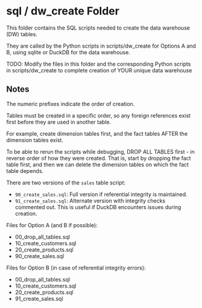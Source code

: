 # sql / dw_create Folder

This folder contains the SQL scripts needed to create the data warehouse (DW) tables. 

They are called by the Python scripts in scripts/dw_create for Options A and B, using sqlite or DuckDB for the data warehouse. 

TODO: Modify the files in this folder and the corresponding Python scripts in scripts/dw_create to complete creation of YOUR unique data warehouse

## Notes

The numeric prefixes indicate the order of creation. 

Tables must be created in a specific order, so any foreign references exist first before they are used in another table. 

For example, create dimension tables first, and the fact tables AFTER the dimension tables exist. 

To be able to rerun the scripts while debugging, DROP ALL TABLES first - in reverse order of how they were created. That is, start by dropping the fact table first, and then we can delete the dimension tables on which the fact table depends. 

There are two versions of the `sales` table script:
- `90_create_sales.sql`: Full version if referential integrity is maintained.
- `91_create_sales.sql`: Alternate version with integrity checks commented out. This is useful if DuckDB encounters issues during creation.

Files for Option A (and B if possible): 

- 00_drop_all_tables.sql
- 10_create_customers.sql
- 20_create_products.sql
- 90_create_sales.sql

Files for Option B (in case of referential integrity errors): 

- 00_drop_all_tables.sql
- 10_create_customers.sql
- 20_create_products.sql
- 91_create_sales.sql

